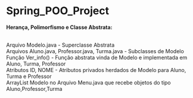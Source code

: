 # Spring_POO_Project

<p styles="font-size:18;"><b>Herança, Polimorfismo e Classe Abstrata:</b></p>
  <br/>
  Arquivo Modelo.java  - Superclasse Abstrata
  <br/>
  Arquivos Aluno.java, Professor.java, Turma.java - Subclasses de Modelo
  <br/>
  Função Ver_info() - Função abstrata vinda de Modelo e implementada em Aluno, Turma, Professor
  <br/>
  Atributos ID, NOME - Atributos privados herdados de Modelo para Aluno, Turma e Professor
  <br/>
  ArrayList Modelo no Arquivo Menu.java que recebe objetos do tipo Aluno,Professor,Turma

